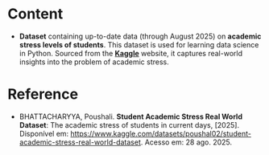 # Content

- **Dataset** containing up-to-date data (through August 2025) on **academic stress levels of students**. This dataset is used for learning data science in Python. Sourced from the [**Kaggle**](https://www.kaggle.com/) website, it captures real-world insights into the problem of academic stress.

# Reference

- BHATTACHARYYA, Poushali. **Student Academic Stress Real World Dataset**: The academic stress of students in current days, \[2025]. Disponível em: <https://www.kaggle.com/datasets/poushal02/student-academic-stress-real-world-dataset>. Acesso em: 28 ago. 2025.
